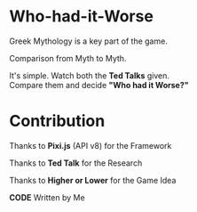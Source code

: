 # Who-had-it-Worse
Greek Mythology is a key part of the game.

Comparison from Myth to Myth.



It's simple.
Watch both the **Ted Talks** given.  
Compare them and decide **"Who had it Worse?"**

# Contribution
Thanks to **Pixi.js** (API v8) for the Framework

Thanks to **Ted Talk** for the Research

Thanks to **Higher or Lower** for the Game Idea

**CODE** Written by Me
